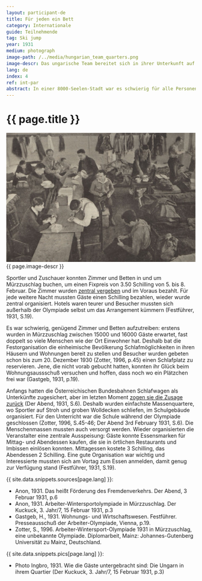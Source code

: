 ```yaml
---
layout: participant-de
title: Für jeden ein Bett
category: Internationale
guide: Teilnehmende
tag: Ski jump
year: 1931
medium: photograph
image-path: /../media/hungarian_team_quarters.png
image-descr: Das ungarische Team bereitet sich in ihrer Unterkunft auf den nächsten Wettbewerb vor
lang: de
index: 4
ref: int-par
abstract: In einer 8000-Seelen-Stadt war es schwierig für alle Personen Schlafmöglichkeiten zu finden. Einheimische wurden gebeten ihre Häuser und Wohnung den Fremden zu öffnen, als andere Optionen scheiterten.
---
```

<div class="infotext">
    <h1  id="title">{{ page.title }}</h1>
    <div class="grid-item" id="exhibit-image"><img src="/../media/hungarian_team_quarters.png" class="img-fluid" alt="{{ page.image-descr }}">{{ page.image-descr }}</div>
    <p>Sportler und Zuschauer konnten Zimmer und Betten in und um Mürzzuschlag buchen, um einen Fixpreis von 3.50 Schilling von 5. bis 8. Februar. Die Zimmer wurden <a href="#" class="link-info" data-toggle="tooltip" title="Das sogenannte 'Festbüro' awr für die Koordination der Buchungen zuständig"> zentral vergeben</a> und im Voraus bezahlt. Für jede weitere Nacht mussten Gäste einen Schilling bezahlen, wieder wurde zentral organisiert. Hotels waren teurer und Besucher mussten sich außerhalb der Olympiade selbst um das Arrangement kümmern (Festführer, 1931, S.19).</p>
    <p>Es war schwierig, genügend Zimmer und Betten aufzutreiben: erstens wurden in Mürzzuschlag zwischen 15000 und 16000 Gäste erwartet, fast doppelt so viele Menschen wie der Ort Einwohner hat. Deshalb bat die Festorganisation die einheimische Bevölkerung Schlafmöglichkeiten in ihren Häusern und Wohnungen bereit zu stellen und Besucher wurden gebeten schon bis zum 20. Dezember 1930 (Zotter, 1996, p.45) einen Schlafplatz zu reservieren. Jene, die nicht vorab gebucht hatten, konnten ihr Glück beim Wohnungsaussschuß versuchen und hoffen, dass noch wo ein Plätzchen frei war (Gastgeb, 1931, p.19).</p> 
    <p>Anfangs hatten die Österreichischen Bundesbahnen Schlafwagen als Unterkünfte zugesichert, aber im letzten Moment <a href="#" class="link-info" data-toggle="tooltip" title="Die Organisatoren sahen dies als Sabotage der Veranstaltung durch die konservative Regierung an.">zogen sie die Zusage zurück</a> (Der Abend, 1931, S.6). Deshalb wurden einfachste Massenquartere, wo Sportler auf Stroh und groben Wolldecken schliefen, im Schulgebäude organisiert. Für den Unterricht war die Schule während der Olympiade geschlossen (Zotter, 1996, S.45-46; Der Abend 3rd February 1931, S.6). 
    Die Menschenmassen mussten auch versorgt werden. Wieder organisierten die Veranstalter eine zentrale Ausspeisung: Gäste konnte Essensmarken für Mittag- und Abendessen kaufen, die sie in örtlichen Restaurants und Imbissen einlösen konnten. Mittagessen kostete 3 Schilling, das Abendessen 2 Schilling. Eine gute Organisation war wichtig und Interessierte mussten sich am Vortag zum Essen anmelden, damit genug zur Verfügung stand (Festführer, 1931, S.19).</p>
    <div class="resources">
        <div class="resource-title">{{ site.data.snippets.sources[page.lang] }}:</div>
            <ul>
                <li>Anon, 1931. Das heißt Förderung des Fremdenverkehrs. <span id="source">Der Abend</span>, 3 Februar 1931, p.6</li>
                <li>Anon, 1931. Arbeiter-Wintersportolympiade in Mürzzuschlag. <span id="source">Der Kuckuck</span>, 3. Jahr/7, 15 Februar 1931, p.3</li>
                <li>Gastgeb, H., 1931. Wohnungs- und Wirtschaftswesen. <span id="source">Festführer</span>. Presseausschuß der Arbeiter-Olympiade</span>, Vienna, p.19.</li>
                <li>Zotter, S., 1996. <span id="source">Arbeiter-Wintersport-Olympiade 1931 in Mürzzuschlag, eine unbekannte Olympiade</span>. Diplomarbeit, Mainz: Johannes-Gutenberg Universität zu Mainz, Deutschland.</li>
            </ul>
    </div>
    <div class="resources">
        <div class="resource-title">{{ site.data.snippets.pics[page.lang] }}:</div>
            <ul>
                <li>Photo Ingbro, 1931. Wie die Gäste untergebracht sind: Die Ungarn in ihrem Quartier (<span id="source">Der Kuckuck</span>, 3. Jahr/7, 15 Februar 1931, p.3)</li>
            </ul>
    </div>
</div>